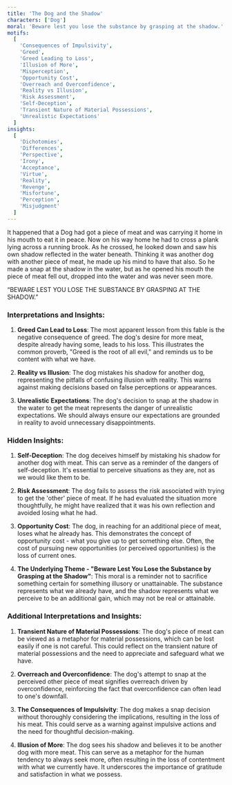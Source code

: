 ```yaml
---
title: 'The Dog and the Shadow'
characters: ['Dog']
moral: 'Beware lest you lose the substance by grasping at the shadow.'
motifs:
  [
    'Consequences of Impulsivity',
    'Greed',
    'Greed Leading to Loss',
    'Illusion of More',
    'Misperception',
    'Opportunity Cost',
    'Overreach and Overconfidence',
    'Reality vs Illusion',
    'Risk Assessment',
    'Self-Deception',
    'Transient Nature of Material Possessions',
    'Unrealistic Expectations'
  ]
insights:
  [
    'Dichotomies',
    'Differences',
    'Perspective',
    'Irony',
    'Acceptance',
    'Virtue',
    'Reality',
    'Revenge',
    'Misfortune',
    'Perception',
    'Misjudgment'
  ]
---
```


It happened that a Dog had got a piece of meat and was carrying it home in his mouth to eat it in peace. Now on his way home he had to cross a plank lying across a running brook. As he crossed, he looked down and saw his own shadow reflected in the water beneath. Thinking it was another dog with another piece of meat, he made up his mind to have that also. So he made a snap at the shadow in the water, but as he opened his mouth the piece of meat fell out, dropped into the water and was never seen more.

“BEWARE LEST YOU LOSE THE SUBSTANCE BY GRASPING AT THE SHADOW.”

### Interpretations and Insights:

1. **Greed Can Lead to Loss**: The most apparent lesson from this fable is the negative consequence of greed. The dog's desire for more meat, despite already having some, leads to his loss. This illustrates the common proverb, "Greed is the root of all evil," and reminds us to be content with what we have.

2. **Reality vs Illusion**: The dog mistakes his shadow for another dog, representing the pitfalls of confusing illusion with reality. This warns against making decisions based on false perceptions or appearances.

3. **Unrealistic Expectations**: The dog's decision to snap at the shadow in the water to get the meat represents the danger of unrealistic expectations. We should always ensure our expectations are grounded in reality to avoid unnecessary disappointments.

### Hidden Insights:

1. **Self-Deception**: The dog deceives himself by mistaking his shadow for another dog with meat. This can serve as a reminder of the dangers of self-deception. It's essential to perceive situations as they are, not as we would like them to be.

2. **Risk Assessment**: The dog fails to assess the risk associated with trying to get the 'other' piece of meat. If he had evaluated the situation more thoughtfully, he might have realized that it was his own reflection and avoided losing what he had.

3. **Opportunity Cost**: The dog, in reaching for an additional piece of meat, loses what he already has. This demonstrates the concept of opportunity cost - what you give up to get something else. Often, the cost of pursuing new opportunities (or perceived opportunities) is the loss of current ones.

4. **The Underlying Theme - "Beware Lest You Lose the Substance by Grasping at the Shadow"**: This moral is a reminder not to sacrifice something certain for something illusory or unattainable. The substance represents what we already have, and the shadow represents what we perceive to be an additional gain, which may not be real or attainable.

### Additional Interpretations and Insights:

1. **Transient Nature of Material Possessions**: The dog's piece of meat can be viewed as a metaphor for material possessions, which can be lost easily if one is not careful. This could reflect on the transient nature of material possessions and the need to appreciate and safeguard what we have.

2. **Overreach and Overconfidence**: The dog's attempt to snap at the perceived other piece of meat signifies overreach driven by overconfidence, reinforcing the fact that overconfidence can often lead to one's downfall.

3. **The Consequences of Impulsivity**: The dog makes a snap decision without thoroughly considering the implications, resulting in the loss of his meat. This could serve as a warning against impulsive actions and the need for thoughtful decision-making.

4. **Illusion of More**: The dog sees his shadow and believes it to be another dog with more meat. This can serve as a metaphor for the human tendency to always seek more, often resulting in the loss of contentment with what we currently have. It underscores the importance of gratitude and satisfaction in what we possess.
